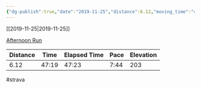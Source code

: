 ```yaml
---
{"dg-publish":true,"date":"2019-11-25","distance":6.12,"moving_time":"47:19","elapsed_time":"47:23","pace":"7:44","total_elevation_gain":203,"url":"https://www.strava.com/activities/2891635199","permalink":"/01-personal/strava/2019-11-25-afternoon-run/","dgPassFrontmatter":true}
---
```



[[2019-11-25\|2019-11-25]]

[Afternoon Run](https://www.strava.com/activities/2891635199)

| Distance | Time  | Elapsed Time | Pace | Elevation |
| -------- | ----- | ------------ | ---- | --------- |
| 6.12     | 47:19 | 47:23        | 7:44 | 203       |




#strava
